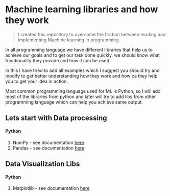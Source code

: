 # Machine learning libraries and how they work

> I created this repository to overcome the friction between reading and implementing Machine learning in programming. 

In all programming language we have different libraries that help us to achieve our goals and to get our task done quickly, we should know what functionality they provide and how it can be used.

In this I have tried to add all examples which I suggest you should try and modify to get better understanding how they work and how ca they help you to get your idea in action.

Most common programming language used for ML is Python, so I will add most of the libraries from python and later will try to add libs from other programming language which can help you achieve same output.





## Lets start with Data processing 

#### Python

1. NumPy - see documentation [here](Python/numpy.md)
1. Pandas - see documentation [here](Python/pandas.md)



## Data Visualization Libs

#### Python 

1. Matplotlib - see documentation [here](Python/matplotlib.md)